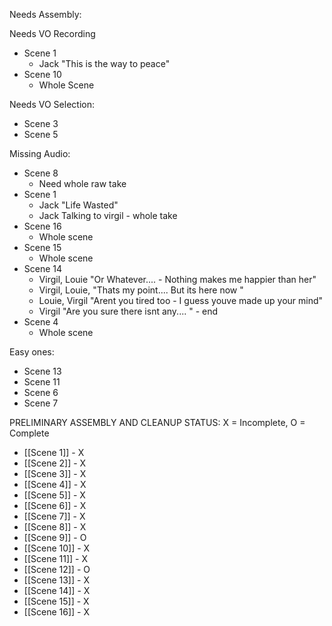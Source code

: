 
Needs Assembly:



Needs VO Recording
- Scene 1
	- Jack "This is the way to peace"
- Scene 10
	- Whole Scene

Needs VO Selection:
- Scene 3
- Scene 5

Missing Audio:
- Scene 8
	- Need whole raw take
- Scene 1
	- Jack "Life Wasted"
	- Jack Talking to virgil - whole take
- Scene 16
	- Whole scene
- Scene 15 
	- Whole scene
- Scene 14
	- Virgil, Louie "Or Whatever....  - Nothing makes me happier than her"
	- Virgil, Louie, "Thats my point.... But its here now "
	- Louie, Virgil "Arent you tired too - I guess youve made up your mind"
	- Virgil "Are you sure there isnt any.... " - end
- Scene 4
	- Whole scene

Easy ones:
- Scene 13
- Scene 11
- Scene 6
- Scene 7

PRELIMINARY ASSEMBLY AND CLEANUP
STATUS:
	X = Incomplete, O = Complete
- [[Scene 1]] - X
- [[Scene 2]] - X
- [[Scene 3]] - X
- [[Scene 4]] - X
- [[Scene 5]] - X
- [[Scene 6]] - X
- [[Scene 7]] - X
- [[Scene 8]] - X
- [[Scene 9]] - O
- [[Scene 10]] - X
- [[Scene 11]] - X
- [[Scene 12]] - O
- [[Scene 13]] - X
- [[Scene 14]] - X
- [[Scene 15]] - X
- [[Scene 16]] - X